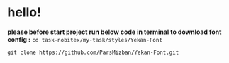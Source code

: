 # hello!
**please before start project run below code in terminal to download font 
config :**
`cd task-nobitex/my-task/styles/Yekan-Font`

   `git clone https://github.com/ParsMizban/Yekan-Font.git`
##
